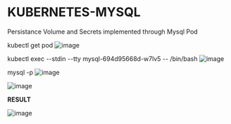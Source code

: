 # KUBERNETES-MYSQL
Persistance Volume and Secrets implemented through Mysql Pod

kubectl get pod
![image](https://user-images.githubusercontent.com/60013210/235128713-775a2e13-3667-4ff4-be07-fe69eb5adeba.png)

kubectl exec --stdin --tty mysql-694d95668d-w7lv5 -- /bin/bash
![image](https://user-images.githubusercontent.com/60013210/235129349-da375179-efba-4ed4-9149-57f1b910a8e6.png)

mysql -p
![image](https://user-images.githubusercontent.com/60013210/235129690-d91a8434-97c5-4974-9ed1-dc68fd0c602b.png)

![image](https://user-images.githubusercontent.com/60013210/235129816-fc478d16-4ae6-411e-a553-ff05495fb816.png)

**RESULT**

![image](https://user-images.githubusercontent.com/60013210/235130709-fd90e0f5-44c6-4b58-8e62-7774ef2733d2.png)


